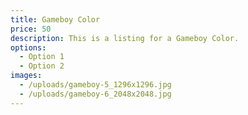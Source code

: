 ```yaml
---
title: Gameboy Color
price: 50
description: This is a listing for a Gameboy Color.
options:
  - Option 1
  - Option 2
images:
  - /uploads/gameboy-5_1296x1296.jpg
  - /uploads/gameboy-6_2048x2048.jpg
---
```


